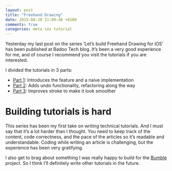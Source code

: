 ```yaml
---
layout: post
title: "Freehand Drawing"
date: 2015-08-20 21:09:40 +0100
comments: true
categories: meta ios tutorial
---
```


Yesterday my last post on the series ‘Let’s build Freehand Drawing for iOS’ has been published at Badoo Tech blog. It’s been a very good experience for me, and of course I recommend you visit the tutorials if you are interested.

I divided the tutorials in 3 parts:

- [Part 1][part1]: Introduces the feature and a naive implementation
- [Part 2][part2]: Adds undo functionality, refactoring along the way
- [Part 3][part3]: Improves stroke to make it look smoother

# Building tutorials is hard

This series has been my first take on writing technical tutorials. And I must say that it’s a lot harder than I thought. You need to keep track of the content, code correctness, and the pace of the articles so it’s readable and understandable. Coding while writing an article is challenging, but the experience has been very gratifying. 

I also get to brag about something I was really happy to build for the [Bumble][bumble] project. So I think I’ll definitely write other tutorials in the future.

[part1]: https://techblog.badoo.com/blog/2015/06/15/lets-build-freehand-drawing-in-ios-part-1/
[part2]: https://techblog.badoo.com/blog/2015/06/29/lets-build-freehand-drawing-in-ios-part-2/
[part3]: https://techblog.badoo.com/blog/2015/08/18/lets-build-freehand-drawing-in-ios-part-3/
[bumble]: http://bumble.com/